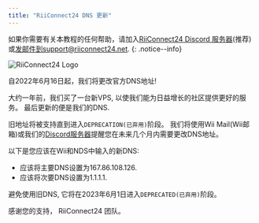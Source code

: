 ```yaml
---
title: "RiiConnect24 DNS 更新"
---
```


如果你需要有关本教程的任何帮助，请加入[RiiConnect24 Discord 服务器](https://discord.gg/rc24)(推荐)或[发邮件到support@riiconnect24.net](mailto:support@riiconnect24.net).
{: .notice--info}

![RiiConnect24 Logo](/images/WiiRC24Logo.jpg)

自2022年6月16日起，我们将更改官方DNS地址!

大约一年前，我们买了一台新VPS, 以使我们能为日益增长的社区提供更好的服务。 最后更新的便是我们的DNS.

旧地址将被支持直到进入`DEPRECATION(已弃用)`阶段。 我们将使用Wii Mail(Wii邮箱)或我们的[Discord服务器](https://discord.gg/rc24)提醒您在未来几个月内需要更改DNS地址。

以下是您应该在Wii和NDS中输入的新DNS:

- 应该将主要DNS设置为167.86.108.126.<br>
- 应该将次要DNS设置为1.1.1.1.

避免使用旧DNS, 它将在2023年6月1日进入`DEPRECATED(已弃用)`阶段。

感谢您的支持， RiiConnect24 团队。